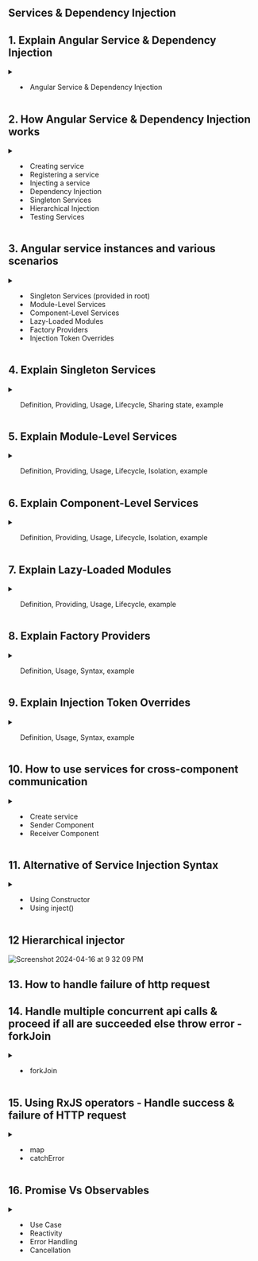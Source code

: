 ## Services & Dependency Injection

## 1. Explain Angular Service & Dependency Injection
<details>
   <summary>
   
   <ul>
     <li>Angular Service & Dependency Injection</li>
   </ul>
      
   </summary>
   
In Angular, a service is a TypeScript class that encapsulates functionality that can be shared across multiple parts of an application. Services are commonly used to perform tasks such as data fetching, business logic processing, authentication, logging, and more. They promote code reusability, modularity, and maintainability by centralizing common functionality that multiple components or modules may require.

Dependency injection (DI) is a design pattern used by Angular to manage the dependencies of a component or service. With DI, Angular's injector system automatically provides the necessary dependencies to a component or service when it is created, rather than requiring the component or service to create its dependencies directly. This makes components and services more modular and easier to test, as dependencies can be easily swapped out or mocked.

In simpler terms:

- **Service:** A service is a TypeScript class that provides a specific functionality or service to other parts of an Angular application.

- **Dependency Injection:** Dependency injection is a mechanism in Angular that automatically provides the necessary dependencies (services or other objects) to a component or service when it is created. This allows components and services to be decoupled from their dependencies, making them more modular, reusable, and testable.

In summary, services and dependency injection are fundamental concepts in Angular that promote code organization, reusability, and maintainability by allowing common functionality to be encapsulated in services and injected into components as needed.

![Screenshot 2024-03-31 at 9 42 39 PM](https://github.com/gauripatil/angular-complete-guide/assets/3206551/747a1b3a-f328-41c5-b268-e942e2ba1802)


</details>

## 2. How Angular Service & Dependency Injection works
<details>
   <summary>
   
   <ul>
     <li>Creating service</li>
     <li>Registering a service</li>
     <li>Injecting a service</li>
     <li>Dependency Injection</li>
     <li>Singleton Services</li>
     <li>Hierarchical Injection</li>
     <li>Testing Services</li>
   </ul>
      
   </summary>
   
In Angular, services are classes that are responsible for providing functionality that can be shared across components, directives, and other services within an application. They are commonly used for tasks such as data fetching, state management, authentication, logging, and more. Dependency injection (DI) is a design pattern used by Angular to provide services to components and other parts of the application.

Here's how service and dependency injection work in Angular:

### 1. Creating a Service:
You can create a service using the Angular CLI or manually by creating a TypeScript class with the `@Injectable()` decorator from `@angular/core`.

```typescript
import { Injectable } from '@angular/core';

@Injectable({
  providedIn: 'root'
})
export class DataService {
  getData() {
    return ['item1', 'item2', 'item3'];
  }
}
```

### 2. Registering a Service:
Angular provides various ways to register a service, such as providing it at the root level, in a specific module, or even at the component level.

- **Root level:** By providing the service in the `@Injectable()` decorator with `providedIn: 'root'`, Angular automatically registers the service at the root injector.

- **Module level:** You can provide the service in a specific module by adding it to the `providers` array of the module's metadata.

### 3. Injecting a Service:
You can inject a service into a component, directive, or another service by including it as a constructor parameter.

```typescript
import { Component } from '@angular/core';
import { DataService } from './data.service';

@Component({
  selector: 'app-example',
  template: `
    <ul>
      <li *ngFor="let item of items">{{ item }}</li>
    </ul>
  `
})
export class ExampleComponent {
  items: string[];

  constructor(private dataService: DataService) {
    this.items = this.dataService.getData();
  }
}
```

### 4. Dependency Injection:
Angular's dependency injection system automatically resolves and injects the required dependencies (services) into the constructor of a component or other injectable class. It provides a centralized way to manage and inject dependencies throughout the application, making it easier to maintain and test.

### 5. Singleton Services:
By default, services registered with `providedIn: 'root'` are singleton instances. Angular maintains a single instance of the service throughout the application and shares it wherever it's injected.

### 6. Hierarchical Injection:
Angular's DI system follows a hierarchical injection pattern, where services can be injected at different levels (root, module, component) and are inherited by child components.

### 7. Testing Services:
Angular's dependency injection makes it easy to write unit tests for services by providing mock implementations or using dependency injection tokens to replace real dependencies with test doubles.

Overall, services and dependency injection are core concepts in Angular that enable efficient sharing of functionality and data across different parts of an application while promoting modularity, testability, and maintainability.
</details>

## 3. Angular service instances and various scenarios

<details>
   <summary>
   
   <ul>
     <li>Singleton Services (provided in root)</li>
     <li>Module-Level Services</li>
     <li>Component-Level Services</li>
     <li>Lazy-Loaded Modules</li>
     <li>Factory Providers</li>
     <li>Injection Token Overrides</li>
   </ul>
      
   </summary>
   
In Angular, the number of instances of a service created and how they are handled depend on how the service is provided. Angular supports different methods of providing services, each affecting the lifecycle and sharing behavior of the service instances. Here's how Angular handles service instances in various scenarios:

1. **Singleton Services (provided in root)**:
   - When a service is provided at the root level (using the `providedIn: 'root'` syntax or `@Injectable({ providedIn: 'root' })` decorator), Angular creates a single instance of the service for the entire application.
   - This instance is shared across all components, directives, and other services that inject it.

2. **Module-Level Services**:
   - When a service is provided at the module level (by adding it to the `providers` array of a module), Angular creates a single instance of the service for the entire module.
   - This instance is shared among all components, directives, and other services within that module.

3. **Component-Level Services**:
   - When a service is provided at the component level (by adding it to the `providers` array of a component's metadata), Angular creates a new instance of the service for each instance of the component.
   - Each component gets its own instance of the service, isolated from other components.

4. **Lazy-Loaded Modules**:
   - When a module is lazy-loaded, Angular creates a new instance of any services provided at the module level.
   - This ensures that lazy-loaded modules have their own separate instances of services, maintaining encapsulation and isolation.

5. **Factory Providers**:
   - Angular allows services to be provided using factory functions, which can dynamically determine how instances are created.
   - By defining a factory provider, you can customize the creation and lifecycle of service instances based on specific criteria or conditions.

6. **Injection Token Overrides**:
   - Angular provides the ability to override service instances using injection tokens.
   - This allows you to replace a service instance with a different implementation or a mock instance, useful for testing or providing alternative implementations based on runtime conditions.

Overall, Angular's dependency injection system ensures that services are created and managed in a way that promotes modularity, encapsulation, and reusability. Depending on where and how a service is provided, Angular handles service instances accordingly to maintain the desired behavior and lifecycle throughout the application.

</details>

## 4. Explain Singleton Services
<details>
<summary>
      <ul>Definition, Providing, Usage, Lifecycle, Sharing state, example</ul>
</summary>

### Singleton Services (provided in root):
- **Definition**: 
  - A singleton service is a service for which Angular maintains a single instance throughout the application's lifecycle.
  - When a service is provided at the root level, Angular ensures that only one instance of that service is created and shared across the entire application.
- **Providing at the Root Level**:
  - You can provide a service at the root level by using the `providedIn: 'root'` syntax or by decorating the service class with `@Injectable({ providedIn: 'root' })`.
  - This is often considered a best practice for services that need to be shared across multiple components, directives, and services.
- **Usage**:
  - Once provided at the root level, the service instance is available for injection into any component, directive, or service throughout the application.
  - Components or other injectables that request the service will receive the same instance of the service.
- **Lifecycle**:
  - The singleton service instance is created when it is first injected or accessed within the application and persists until the application is closed or refreshed.
  - It remains in memory for the entire lifetime of the application.
- **Sharing State**:
  - Since there is only one instance of the service, any data or state stored within the service is shared across all components and services that inject it.
  - Changes to the service's state are immediately reflected in all parts of the application that use the service.
- **Example**:
  - ```typescript
    import { Injectable } from '@angular/core';

    @Injectable({
      providedIn: 'root'
    })
    export class DataService {
      data: any[];

      constructor() {
        this.data = [];
      }

      addData(item: any) {
        this.data.push(item);
      }

      getData() {
        return this.data;
      }
    }
    ```
  - In this example, `DataService` is a singleton service provided at the root level. It maintains a single instance of the `data` array, which can be accessed and modified by any component or service in the application.

By providing services as singletons at the root level, Angular ensures efficient sharing of functionality and state across different parts of the application while maintaining a clean and organized code structure.

</details>

## 5. Explain Module-Level Services
<details>
<summary>
      <ul>Definition, Providing, Usage, Lifecycle, Isolation, example</ul> 
</summary>

   Certainly! Let's dive deeper into point 2, which focuses on module-level services in Angular:

### Module-Level Services:
- **Definition**:
  - Module-level services are services provided within a specific Angular module.
  - When a service is provided at the module level, Angular creates a single instance of that service for the entire module.
- **Providing at the Module Level**:
  - You can provide a service at the module level by adding it to the `providers` array of the module's metadata.
  - Services provided at the module level are accessible to all components, directives, and other services within that module.
- **Usage**:
  - Once provided at the module level, the service instance is available for injection into any component, directive, or service within the same module.
  - Components or other injectables that request the service will receive the same instance of the service within that module.
- **Lifecycle**:
  - The module-level service instance is created when it is first injected or accessed within the module and persists as long as the module is loaded.
  - If the module is eagerly loaded, the service instance is created when the application starts. If the module is lazily loaded, the service instance is created when the module is first loaded.
- **Isolation**:
  - Services provided at the module level are isolated to the module in which they are provided.
  - They are not accessible to components, directives, or services in other modules unless explicitly imported and provided in those modules as well.
- **Example**:
  - ```typescript
    import { Injectable } from '@angular/core';

    @Injectable()
    export class LoggerService {
      log(message: string) {
        console.log(message);
      }
    }
    ```
  - ```typescript
    import { NgModule } from '@angular/core';
    import { CommonModule } from '@angular/common';
    import { LoggerService } from './logger.service';
    import { AppComponent } from './app.component';

    @NgModule({
      declarations: [
        AppComponent
      ],
      imports: [
        CommonModule
      ],
      providers: [LoggerService] // Provide LoggerService at the module level
    })
    export class AppModule { }
    ```
  - In this example, `LoggerService` is provided at the module level within the `AppModule`. It can be injected into any component, directive, or service within `AppModule`.

Module-level services are useful for providing functionality that is specific to a particular module and needs to be shared among multiple components or services within that module. They offer encapsulation and isolation, allowing modules to define their own set of services independently of other modules.

</details>



## 6. Explain Component-Level Services
<details>
<summary>
      <ul>Definition, Providing, Usage, Lifecycle, Isolation, example</ul> 
</summary>

   Certainly! Let's delve deeper into point 3, which focuses on component-level services in Angular:

### Component-Level Services:
- **Definition**:
  - Component-level services are services provided within a specific Angular component.
  - When a service is provided at the component level, Angular creates a new instance of that service for each instance of the component.
- **Providing at the Component Level**:
  - You can provide a service at the component level by adding it to the `providers` array of the component's metadata.
  - Services provided at the component level are scoped to the component and its child components. Each instance of the component gets its own instance of the service.
- **Usage**:
  - Once provided at the component level, the service instance is available for injection into the component and its child components.
  - Each component instance that requests the service will receive its own instance of the service.
- **Lifecycle**:
  - The component-level service instance is created when a new instance of the component is created and destroyed when the component is destroyed.
  - Each time the component is instantiated, a new instance of the service is created specifically for that instance of the component.
- **Isolation**:
  - Services provided at the component level are isolated to the component and its child components.
  - They are not accessible to other components, directives, or services outside of the component's scope.
- **Example**:
  - ```typescript
    import { Injectable } from '@angular/core';

    @Injectable()
    export class LoggerService {
      log(message: string) {
        console.log(message);
      }
    }
    ```
  - ```typescript
    import { Component } from '@angular/core';
    import { LoggerService } from './logger.service';

    @Component({
      selector: 'app-example',
      template: '<button (click)="log()">Log Message</button>',
      providers: [LoggerService] // Provide LoggerService at the component level
    })
    export class ExampleComponent {
      constructor(private logger: LoggerService) {}

      log() {
        this.logger.log('Message logged from ExampleComponent');
      }
    }
    ```
  - In this example, `LoggerService` is provided at the component level within `ExampleComponent`. Each instance of `ExampleComponent` will have its own instance of `LoggerService`.

Component-level services are useful for providing functionality that is closely tied to a specific component and does not need to be shared with other parts of the application. They offer encapsulation and isolation, allowing components to have their own private instances of services. This can be helpful for managing component-specific state or behavior.


</details>



## 7. Explain Lazy-Loaded Modules
<details>
<summary>
      <ul>Definition, Providing, Usage, Lifecycle, example</ul> 
</summary>

   Certainly! Let's explore point 4, which pertains to lazy-loaded modules in Angular:

### Lazy-Loaded Modules:
- **Definition**:
  - Lazy loading is a technique in Angular where modules are loaded asynchronously only when they are needed, rather than loading them all upfront when the application starts.
  - Lazy-loaded modules are modules that are loaded on demand, typically when a user navigates to a specific route associated with the lazy-loaded module.
- **Module-Level Services in Lazy-Loaded Modules**:
  - When a module is lazy-loaded, Angular creates a new instance of any services provided at the module level.
  - This ensures that lazy-loaded modules have their own separate instances of services, maintaining encapsulation and isolation.
- **Usage**:
  - Services provided at the module level within a lazy-loaded module are accessible to all components, directives, and other services within that module.
  - Each lazy-loaded module instance will have its own instance of the module-level services.
- **Lifecycle**:
  - The instance of module-level services within a lazy-loaded module is created when the module is first loaded.
  - Once created, the service instance persists as long as the lazy-loaded module remains loaded.
- **Example**:
  - ```typescript
    import { Injectable } from '@angular/core';

    @Injectable()
    export class DataService {
      getData() {
        return ['item1', 'item2', 'item3'];
      }
    }
    ```
  - ```typescript
    import { NgModule } from '@angular/core';
    import { CommonModule } from '@angular/common';
    import { RouterModule } from '@angular/router';
    import { LazyLoadedComponent } from './lazy-loaded.component';
    import { DataService } from './data.service';

    @NgModule({
      declarations: [
        LazyLoadedComponent
      ],
      imports: [
        CommonModule,
        RouterModule.forChild([
          { path: '', component: LazyLoadedComponent }
        ])
      ],
      providers: [DataService] // Provide DataService at the module level
    })
    export class LazyLoadedModule { }
    ```
  - In this example, `DataService` is provided at the module level within `LazyLoadedModule`. When `LazyLoadedModule` is lazy-loaded, Angular creates a new instance of `DataService`.

Lazy loading is a powerful optimization technique in Angular, as it helps reduce the initial bundle size and improve application startup performance by loading only the necessary code when it is needed. Services provided within lazy-loaded modules help maintain encapsulation and isolation, ensuring that lazy-loaded modules operate independently of each other.

</details>



## 8. Explain Factory Providers
<details>
<summary>
      <ul>Definition, Usage, Syntax, example</ul> 
</summary>

   Certainly! Let's elaborate on point 5, which concerns factory providers in Angular:

### Factory Providers:
- **Definition**:
  - Factory providers are a way to dynamically create service instances using factory functions.
  - Instead of providing a service class directly, you can provide a factory function that Angular calls to create the service instance.
- **Usage**:
  - Factory providers are useful when you need to customize the creation process of service instances based on specific conditions or parameters.
  - The factory function can determine how service instances are created, potentially allowing for different instances to be returned based on runtime conditions.
- **Syntax**:
  - You define a factory provider by using the `useFactory` property in the `providers` array of a module or component metadata.
  - The `useFactory` property specifies the factory function responsible for creating service instances.
- **Example**:
  - ```typescript
    import { Injectable } from '@angular/core';

    @Injectable()
    export class DataService {
      constructor(private prefix: string) {}

      getData() {
        return `${this.prefix}: Data`;
      }
    }
    ```
  - ```typescript
    import { NgModule } from '@angular/core';
    import { DataService } from './data.service';

    export function dataServiceFactory() {
      return new DataService('Factory');
    }

    @NgModule({
      providers: [
        { provide: DataService, useFactory: dataServiceFactory }
      ]
    })
    export class AppModule { }
    ```
  - In this example, a factory function `dataServiceFactory` is defined to create instances of the `DataService` class. The factory function returns a new instance of `DataService` with a specific prefix.

Factory providers give you flexibility in how service instances are created, allowing you to customize their instantiation process. They are particularly useful when you need to inject dependencies or configure service instances based on runtime conditions. This approach promotes modularity and testability by separating the service creation logic from its usage.

</details>



## 9. Explain Injection Token Overrides
<details>
<summary>
      <ul>Definition, Usage, Syntax, example</ul> 
</summary>

### Injection Token Overrides:
- **Definition**:
  - Injection token overrides allow you to replace the default implementation of a service with a different implementation or a mock instance.
  - This is useful for testing purposes or for providing alternative implementations of a service based on runtime conditions.
- **Usage**:
  - Angular uses injection tokens to identify dependencies when resolving them from the injector.
  - By providing a different implementation or value for an injection token, you can override the default behavior of a service.
- **Syntax**:
  - You can override the default implementation of a service by providing a different value for its injection token in the `providers` array of a module or component metadata.
  - Alternatively, you can use a `useClass`, `useExisting`, or `useValue` property to specify the alternative implementation or value.
- **Example**:
  - ```typescript
    import { Injectable, InjectionToken } from '@angular/core';

    export const LoggerServiceToken = new InjectionToken<LoggerService>('LoggerService');

    @Injectable()
    export class LoggerService {
      log(message: string) {
        console.log(message);
      }
    }
    ```
  - ```typescript
    import { NgModule } from '@angular/core';
    import { LoggerServiceToken, LoggerService } from './logger.service';
    import { MockLoggerService } from './mock-logger.service';

    @NgModule({
      providers: [
        { provide: LoggerServiceToken, useClass: MockLoggerService }
      ]
    })
    export class AppModule { }
    ```
  - In this example, the default implementation of `LoggerService` is replaced with `MockLoggerService` by providing a different value for the `LoggerServiceToken` injection token.

Injection token overrides give you fine-grained control over the dependencies of your Angular application, allowing you to replace or customize the behavior of services without modifying their implementation. This promotes flexibility and modularity, making it easier to test and maintain your codebase.

</details>

## 10. How to use services for cross-component communication
<details>
   <summary>
      <ul>
         <li>Create service</li>
         <li>Sender Component</li>
         <li>Receiver Component</li>
      </ul>
   </summary>
   In Angular, services are often used as intermediaries for cross-component communication. They provide a centralized way for components to interact with each other without directly coupling them together. Here's how you can use services for cross-component communication:

### 1. Define a Service:
Create a service that will handle the communication logic between components. This service will typically contain methods or properties to facilitate data exchange.

```typescript
import { Injectable } from '@angular/core';
import { Subject } from 'rxjs';

@Injectable({
  providedIn: 'root'
})
export class DataService {
  // Subject for sending data between components
  private dataSubject = new Subject<any>();

  // Observable to subscribe to for receiving data
  data$ = this.dataSubject.asObservable();

  // Method to send data to other components
  sendData(data: any) {
    this.dataSubject.next(data);
  }
}
```

### 2. Sender Component:
Inject the service into the sender component and call the appropriate method to send data.

```typescript
import { Component } from '@angular/core';
import { DataService } from './data.service';

@Component({
  selector: 'app-sender',
  template: `
    <button (click)="sendData()">Send Data</button>
  `
})
export class SenderComponent {
  constructor(private dataService: DataService) {}

  sendData() {
    const dataToSend = { message: 'Hello from sender component!' };
    this.dataService.sendData(dataToSend);
  }
}
```

### 3. Receiver Component:
Inject the service into the receiver component and subscribe to the observable to receive data.

```typescript
import { Component, OnDestroy } from '@angular/core';
import { DataService } from './data.service';
import { Subscription } from 'rxjs';

@Component({
  selector: 'app-receiver',
  template: `
    <div>{{ receivedData?.message }}</div>
  `
})
export class ReceiverComponent implements OnDestroy {
  receivedData: any;
  private dataSubscription: Subscription;

  constructor(private dataService: DataService) {
    // Subscribe to the data observable
    this.dataSubscription = this.dataService.data$.subscribe(data => {
      this.receivedData = data;
    });
  }

  ngOnDestroy() {
    // Unsubscribe to avoid memory leaks
    this.dataSubscription.unsubscribe();
  }
}
```

In this setup, when the sender component calls `sendData()` method on the `DataService`, the data is sent through the `dataSubject`. Any component that is subscribed to the `data$` observable will receive this data and can react accordingly. This way, components remain decoupled and can communicate without direct dependencies on each other. Additionally, the use of observables ensures that components are updated asynchronously when new data is received.
</details>


## 11. Alternative of Service Injection Syntax

<details>

<summary>
   <ul>
      <li>Using Constructor</li>
      <li>Using inject()</li>
   </ul>
   
</summary>
   
Injecting services (or, in general: dependencies) into components via the constructor functions is the most common way of perform such injections. You'll see this approach in most Angular projects you'll be working on.

However, there also is an alternative way of injecting dependencies: Via Angular's inject() function.

Instead of injecting LoggingService like this:
```
@Component(...)
export class AccountComponent {
  // @Input() & @Output() code as shown in the previous lecture
 
  constructor(private loggingService: LoggingService) {}
}
```
you could inject it like this, by using the inject() function:

```
import { Component, Input, Output, inject } from '@angular/core'; // <- Add inject import
 
@Component(...)
export class AccountComponent {
  // @Input() & @Output() code as shown in the previous lecture
  private loggingService?: LoggingService; // <- must be added
 
  constructor() {
    this.loggingService = inject(LoggingService);
  }
}
```
It's totally up to you, which approach you prefer. In this course (and, as mentioned, in most projects), we'll use the constructor approach.

</details>


## 12 Hierarchical injector
![Screenshot 2024-04-16 at 9 32 09 PM](https://github.com/gauripatil/angular-complete-guide/assets/3206551/68908d58-60d1-4126-9c7d-c96f0decbf43)


## 13. How to handle failure of http request

## 14. Handle multiple concurrent api calls & proceed if all are succeeded else throw error - forkJoin

<details>

   <summary>
      <ul>
         <li>forkJoin</li>
      </ul>   
   </summary>
   
To make 10 simultaneous API calls and cancel the rest if any one of them fails, you can utilize Angular's `HttpClient` module along with RxJS observables and operators. Here's a general approach to achieve this:

1. **Import Required Modules**: Import `HttpClient` module and RxJS operators.

```typescript
import { HttpClient } from '@angular/common/http';
import { Observable, forkJoin, throwError } from 'rxjs';
import { catchError } from 'rxjs/operators';
```

2. **Create API Calls**: Define 10 API calls that you want to make simultaneously. Each API call should return an observable.

```typescript
// Example API calls
getApi1(): Observable<any> {
  return this.http.get('API_ENDPOINT_1');
}

getApi2(): Observable<any> {
  return this.http.get('API_ENDPOINT_2');
}

// Define similar methods for other API calls (getApi3(), getApi4(), ..., getApi10())
```

3. **Make Simultaneous API Calls**: Use `forkJoin` operator to make simultaneous API calls.

```typescript
makeSimultaneousCalls(): Observable<any[]> {
  const calls = [
    this.getApi1(),
    this.getApi2(),
    // Include other API calls here (getApi3(), getApi4(), ..., getApi10())
  ];

  return forkJoin(calls).pipe(
    catchError(error => {
      console.error('One of the API calls failed:', error);
      return throwError(error); // Propagate the error
    })
  );
}
```

4. **Subscribe to the API Calls**: Subscribe to the `makeSimultaneousCalls()` method in your component.

```typescript
this.apiService.makeSimultaneousCalls().subscribe(
  (responses: any[]) => {
    // Handle successful responses from all API calls
    console.log('All API calls succeeded:', responses);
  },
  error => {
    // Handle error from any one of the API calls
    console.error('At least one API call failed:', error);
  }
);
```

In this setup, the `forkJoin` operator is used to execute multiple observables simultaneously and wait for all of them to complete. If any one of the API calls fails, the error handler inside the `catchError` operator will be triggered, and it will log the error and propagate it further. The `subscribe` method then handles the successful responses and errors accordingly.

This approach ensures that all API calls are made concurrently, and if any one of them fails, the rest of the API calls are canceled, and the error is handled appropriately.

</details>


## 15. Using RxJS operators - Handle success & failure of HTTP request

<details>

<summary>
   <ul>
      <li>map</li>
      <li>catchError</li>
   </ul>
</summary>
   
Certainly! RxJS operators provide powerful capabilities for handling success and failure scenarios when making HTTP requests in Angular services. Here's an example demonstrating how to use RxJS operators to handle both success and failure scenarios in HTTP request handling:

Suppose you have a service called `DataService` that makes an HTTP GET request to fetch data from a backend API. You want to handle both successful responses and error responses gracefully.

First, let's import the required modules and define the `DataService`:

```typescript
import { Injectable } from '@angular/core';
import { HttpClient } from '@angular/common/http';
import { Observable, throwError } from 'rxjs';
import { catchError, map } from 'rxjs/operators';

@Injectable({
  providedIn: 'root'
})
export class DataService {

  constructor(private http: HttpClient) { }

  fetchData(): Observable<any> {
    return this.http.get<any>('https://api.example.com/data').pipe(
      map(response => response.data), // Extract data from the response
      catchError(error => {
        console.error('HTTP request failed:', error);
        return throwError('Failed to fetch data'); // Propagate the error
      })
    );
  }
}
```

In the `fetchData()` method:

- We make an HTTP GET request to `'https://api.example.com/data'`.
- We use the `map` operator to extract the `data` property from the response object.
- We use the `catchError` operator to handle errors. If the HTTP request fails, we log the error and propagate a custom error message using `throwError`.

Now, let's use this `DataService` in a component and subscribe to the observable returned by `fetchData()`:

```typescript
import { Component, OnInit } from '@angular/core';
import { DataService } from './data.service';

@Component({
  selector: 'app-data',
  template: `
    <div *ngIf="data; else loading">
      <h2>Data</h2>
      <pre>{{ data | json }}</pre>
    </div>
    <ng-template #loading>
      <p>Loading...</p>
    </ng-template>
    <p *ngIf="errorMessage">{{ errorMessage }}</p>
  `
})
export class DataComponent implements OnInit {
  data: any;
  errorMessage: string;

  constructor(private dataService: DataService) { }

  ngOnInit(): void {
    this.dataService.fetchData().subscribe(
      response => {
        this.data = response;
      },
      error => {
        this.errorMessage = error;
      }
    );
  }
}
```

In the `DataComponent`:

- We inject the `DataService` into the constructor.
- In the `ngOnInit` lifecycle hook, we call the `fetchData()` method of the `DataService` and subscribe to the observable.
- If the request is successful, we assign the response data to the `data` property.
- If the request fails, we assign the error message to the `errorMessage` property, which will be displayed in the template.

With this setup, you're effectively handling both success and failure scenarios when making HTTP requests using RxJS operators in Angular services. This approach ensures that your application provides meaningful feedback to users in case of errors and delivers a smooth user experience overall.

</details>



## 16. Promise Vs Observables

<details>

<summary>
   <ul>
      <li>Use Case</li>
      <li>Reactivity</li>
      <li>Error Handling</li>
      <li>Cancellation</li>
   </ul>
</summary>
Promises and observables are both used for handling asynchronous operations in JavaScript and are commonly used in Angular applications. However, they have some key differences in terms of functionality and usage. Let's compare promises and observables and provide examples for each:

### Promises:

- **Single Value**: Promises represent a single value that will be available in the future, either successfully (resolved) or with an error (rejected).
- **Eager Evaluation**: Promises are eager, meaning they execute as soon as they are created.
- **Non-Cancellable**: Once a promise is settled (either resolved or rejected), its state cannot be changed.
- **Basic Error Handling**: Promises handle errors using the `catch` method or the second argument of the `then` method.

Example:

```javascript
// Example: Using Promises
const myPromise = new Promise((resolve, reject) => {
  setTimeout(() => {
    const randomNumber = Math.random();
    if (randomNumber > 0.5) {
      resolve(randomNumber);
    } else {
      reject('Random number is too small');
    }
  }, 1000);
});

myPromise.then(
  (result) => {
    console.log('Promise resolved with result:', result);
  },
  (error) => {
    console.error('Promise rejected with error:', error);
  }
);
```

### Observables:

- **Multiple Values Over Time**: Observables represent a stream of values that can arrive asynchronously over time, including zero, one, or multiple values, and can be completed or errored.
- **Lazy Evaluation**: Observables are lazy, meaning they do not execute until someone subscribes to them.
- **Cancellable**: Observables can be cancelled by unsubscribing from them.
- **Advanced Error Handling**: Observables provide powerful error handling capabilities, including `catchError` and retry mechanisms.

Example:

```typescript
// Example: Using Observables (Angular HttpClient)
import { HttpClient } from '@angular/common/http';

// Inject HttpClient in constructor
constructor(private http: HttpClient) {}

// Making an HTTP GET request
const observable = this.http.get('https://api.example.com/data');

// Subscribing to the observable to receive data
observable.subscribe(
  (data) => {
    console.log('Received data:', data);
  },
  (error) => {
    console.error('An error occurred:', error);
  },
  () => {
    console.log('Observable completed');
  }
);
```

### Comparison:

- **Use Case**: Use promises for single asynchronous operations that will produce only one value. Use observables for handling streams of data or events over time, especially in reactive programming scenarios.
- **Error Handling**: Promises have basic error handling with the `catch` method, while observables provide more advanced error handling capabilities.
- **Cancellation**: Observables can be cancelled by unsubscribing, whereas promises cannot be cancelled once created.
- **Reactivity**: Observables provide a more reactive and flexible approach, allowing you to perform complex transformations, combine multiple streams, and handle backpressure efficiently.

In Angular applications, observables are preferred for handling asynchronous operations, such as HTTP requests and user interactions, due to their reactive nature and powerful capabilities. However, promises are still commonly used in JavaScript for simpler asynchronous tasks that produce only one value.

</details>

